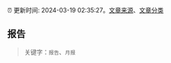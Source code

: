 :alarm_clock: 更新时间: 2024-03-19 02:35:27。[文章来源](/README.md)、[文章分类](/TAGS.md)

## 报告


> 关键字：`报告`、`月报`



